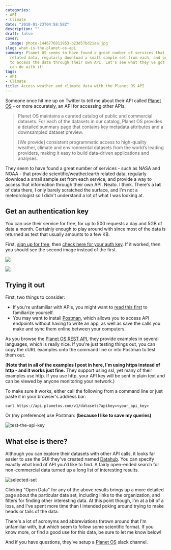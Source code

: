 ```yaml
---
categories:
- API
- Climate
date: "2018-01-23T04:58:58Z"
description: ""
draft: false
cover:
  image: photo-1446776811953-b23d57bd21aa.jpg
slug: what-is-the-planet-os-api
summary: Planet OS seems to have found a great number of services that provide scientific/weather/earth
  related data, regularly download a small sample set from each, and provide a way
  to access the data through their own API. Let's see what they've got and what we
  can do with it!
tags:
- API
- Climate
title: Access weather and climate data with the Planet OS API
---
```

Someone once hit me up on Twitter to tell me about their API called [Planet OS](https://planetos.com/) - or more accurately, an API for accessing other APIs.

> Planet OS maintains a curated catalog of public and commercial datasets. For each of the datasets in our catalog, Planet OS provides a detailed summary page that contains key metadata attributes and a downsampled dataset preview.  
>   
> [We provide] consistent programmatic access to high-quality weather, climate and environmental datasets from the world’s leading providers, making it easy to build data-driven applications and analyses.

They seem to have found a great number of services - such as NASA and NOAA - that provide scientific/weather/earth related data, regularly download a small sample set from each service, and provide a way to access that information through their own API. Neato. I think. There's a __lot__ of data there, I only barely scratched the surface, and I'm not a meteorologist so I didn't understand a lot of what I was looking at.

## Get an authentication key

You can use their service for free, for up to 500 requests a day and 5GB of data a month. Certainly enough to play around with since most of the data is returned as text that usually amounts to a few KB.

First, [sign up for free](http://data.planetos.com/account/signup/?plan=free&next=), then [check here for your auth key](http://docs.planetos.com/?shell#authentication). If it worked, then you should see the second image instead of the first.

![](https://grantwinney.com/content/images/2018/01/no-auth-token.jpg)

![](https://grantwinney.com/content/images/2018/01/new-auth-token.jpg)

## Trying it out

First, two things to consider:

- If you're unfamiliar with APIs, you might want to [read this first](https://grantwinney.com/what-is-an-api/) to familiarize yourself.
- You may want to install [Postman](https://www.getpostman.com/), which allows you to access API endpoints without having to write an app, as well as save the calls you make and sync them online between your computers.

As you browse the [Planet OS REST API](http://docs.planetos.com/?python#rest-api-v1), they provide examples in several languages, which is really nice. If you're just testing things out, you can copy the cURL examples onto the command line or into Postman to test them out.

(****Note that in all of the examples I post in here, I'm using https instead of http - and it works just fine.**** They support using ssl, yet many of their examples use http. If you use http, your API key will be sent in plain text and can be viewed by anyone monitoring your network.)

To make sure it works, either call the following from a command line or just paste it in your browser's address bar:

`curl https://api.planetos.com/v1/datasets?apikey=<your_api_key>`

Or (my preference) use Postman: __(because I like to save my queries)__

![test-the-api-key](https://grantwinney.com/content/images/2018/01/test-the-api-key.png)

## What else is there?

Although you can explore their datasets with other API calls, it looks far easier to use the GUI they've created named [Datahub](http://data.planetos.com/datasets). You can specify exactly what kind of API you'd like to find. A fairly open-ended search for non-commercial data turned up a long list of interesting results.

![selected-set](https://grantwinney.com/content/images/2018/01/selected-set.png)

Clicking "Open Data" for any of the above results brings up a more detailed page about the particular data set, including links to the organization, and filters for finding other interesting data. At this point though, I'm at a bit of a loss, and I've spent more time than I intended poking around trying to make heads or tails of the data.

There's a lot of acronyms and abbreviations thrown around that I'm unfamiliar with, but which seem to follow some scientific format. If you know more, or find a good use for this data, be sure to let me know below!

And if you have questions, they've setup a [Planet OS](http://slack.planetos.com/) slack channel.